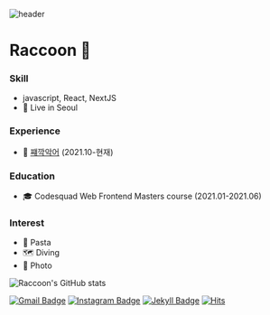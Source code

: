 <!--
**juddroid/juddroid** is a ✨ _special_ ✨ repository because its `README.md` (this file) appears on your GitHub profile.

Here are some ideas to get you started:

- 🔭 I’m currently working on ...
- 🌱 I’m currently learning ...
- 👯 I’m looking to collaborate on ...
- 🤔 I’m looking for help with ...
- 💬 Ask me about ...
- 📫 How to reach me: ...
- 😄 Pronouns: ...
- ⚡ Fun fact: ...
-->
![header](https://capsule-render.vercel.app/api?type=wave&color=auto&height=300&section=header&text=Raccoon&fontSize=90)


# Raccoon 🐾


### Skill

- javascript, React, NextJS
- 🌃 Live in Seoul


### Experience


- 🏢 [쨰깍악어](https://parent.tictoccroc.com/) (2021.10-현재)


### Education
- 🎓 Codesquad Web Frontend Masters course (2021.01-2021.06)


### Interest
- 🍝 Pasta
- 🗺 Diving
- 📸 Photo


![Raccoon's GitHub stats](https://github-readme-stats.vercel.app/api?username=juddroid&show_icons=true&theme=omni)

[![Gmail Badge](https://img.shields.io/badge/Gmail-D14836?style=flat&logo=Gmail&logoColor=white)](mailto:nobllizdc@gmail.com)
[![Instagram Badge](http://img.shields.io/badge/Instagram-blueviolet?style=flat&logo=Instagram&logoColor=white)](https://www.instagram.com/juddroid_raccoon/)
[![Jekyll Badge](http://img.shields.io/badge/Blog-222?style=flat&logo=Jekyll&logoColor=white)](https://juddroid.github.io/)
[![Hits](https://hits.seeyoufarm.com/api/count/incr/badge.svg?url=https%3A%2F%2Fgithub.com%2Fjuddroid&count_bg=%2379C83D&title_bg=%23555555&icon=&icon_color=%23E7E7E7&title=hits&edge_flat=false)](https://raccoon-project-960db.web.app/)
